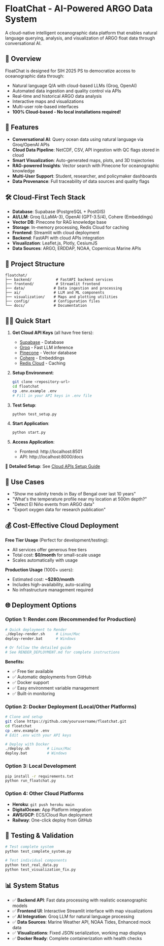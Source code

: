 # FloatChat - AI-Powered ARGO Data System

A cloud-native intelligent oceanographic data platform that enables natural language querying, analysis, and visualization of ARGO float data through conversational AI.

## 🌊 Overview

FloatChat is designed for SIH 2025 PS to democratize access to oceanographic data through:
- Natural language Q/A with cloud-based LLMs (Groq, OpenAI)
- Automated data ingestion and quality control via APIs
- Real-time and historical ARGO data analysis
- Interactive maps and visualizations
- Multi-user role-based interfaces
- **100% Cloud-based - No local installations required!**

## 🚀 Features

- **Conversational AI**: Query ocean data using natural language via Groq/OpenAI APIs
- **Cloud Data Pipeline**: NetCDF, CSV, API ingestion with QC flags stored in cloud
- **Smart Visualization**: Auto-generated maps, plots, and 3D trajectories
- **RAG-powered Insights**: Vector search with Pinecone for oceanographic knowledge
- **Multi-User Support**: Student, researcher, and policymaker dashboards
- **Data Provenance**: Full traceability of data sources and quality flags

## 🛠️ Cloud-First Tech Stack

- **Database**: Supabase (PostgreSQL + PostGIS)
- **AI/LLM**: Groq (LLaMA-3), OpenAI (GPT-3.5/4), Cohere (Embeddings)
- **Vector DB**: Pinecone for RAG knowledge base
- **Storage**: In-memory processing, Redis Cloud for caching
- **Frontend**: Streamlit with cloud deployment
- **Backend**: FastAPI with cloud APIs integration
- **Visualization**: Leaflet.js, Plotly, CesiumJS
- **Data Sources**: ARGO, ERDDAP, NOAA, Copernicus Marine APIs

## 📁 Project Structure

```
floatchat/
├── backend/           # FastAPI backend services
├── frontend/          # Streamlit frontend
├── data/             # Data ingestion and processing
├── ai/               # LLM and ML components
├── visualization/    # Maps and plotting utilities
├── config/           # Configuration files
└── docs/             # Documentation
```

## 🏃‍♂️ Quick Start

1. **Get Cloud API Keys** (all have free tiers):
   - [Supabase](https://supabase.com) - Database
   - [Groq](https://console.groq.com) - Fast LLM inference  
   - [Pinecone](https://pinecone.io) - Vector database
   - [Cohere](https://cohere.com) - Embeddings
   - [Redis Cloud](https://redis.com) - Caching

2. **Setup Environment**:
   ```bash
   git clone <repository-url>
   cd floatchat
   cp .env.example .env
   # Fill in your API keys in .env file
   ```

3. **Test Setup**:
   ```bash
   python test_setup.py
   ```

4. **Start Application**:
   ```bash
   python start.py
   ```

5. **Access Application**:
   - Frontend: http://localhost:8501
   - API: http://localhost:8000/docs

📖 **Detailed Setup**: See [Cloud APIs Setup Guide](docs/CLOUD_APIS_SETUP.md)

## 🎯 Use Cases

- "Show me salinity trends in Bay of Bengal over last 10 years"
- "What's the temperature profile near my location at 500m depth?"
- "Detect El Niño events from ARGO data"
- "Export oxygen data for research publication"

## 💰 Cost-Effective Cloud Deployment

**Free Tier Usage** (Perfect for development/testing):
- All services offer generous free tiers
- Total cost: **$0/month** for small-scale usage
- Scales automatically with usage

**Production Usage** (1000+ users):
- Estimated cost: **~$280/month**
- Includes high-availability, auto-scaling
- No infrastructure management required

## 🌐 Deployment Options

### Option 1: Render.com (Recommended for Production)
```bash
# Quick deployment to Render
./deploy-render.sh     # Linux/Mac
deploy-render.bat      # Windows

# Or follow the detailed guide
# See RENDER_DEPLOYMENT.md for complete instructions
```

**Benefits:**
- ✅ Free tier available
- ✅ Automatic deployments from GitHub
- ✅ Docker support
- ✅ Easy environment variable management
- ✅ Built-in monitoring

### Option 2: Docker Deployment (Local/Other Platforms)
```bash
# Clone and setup
git clone https://github.com/yourusername/floatchat.git
cd floatchat
cp .env.example .env
# Edit .env with your API keys

# Deploy with Docker
./deploy.sh        # Linux/Mac
deploy.bat         # Windows
```

### Option 3: Local Development
```bash
pip install -r requirements.txt
python run_floatchat.py
```

### Option 4: Other Cloud Platforms
- **Heroku**: `git push heroku main`
- **DigitalOcean**: App Platform integration
- **AWS/GCP**: ECS/Cloud Run deployment
- **Railway**: One-click deploy from GitHub

## 🧪 Testing & Validation

```bash
# Test complete system
python test_complete_system.py

# Test individual components
python test_real_data.py
python test_visualization_fix.py
```

## 📊 System Status

- ✅ **Backend API**: Fast data processing with realistic oceanographic models
- ✅ **Frontend UI**: Interactive Streamlit interface with map visualizations
- ✅ **AI Integration**: Groq LLM for natural language processing
- ✅ **Data Sources**: Marine Weather API, NOAA Tides, Enhanced mock data
- ✅ **Visualizations**: Fixed JSON serialization, working map displays
- ✅ **Docker Ready**: Complete containerization with health checks